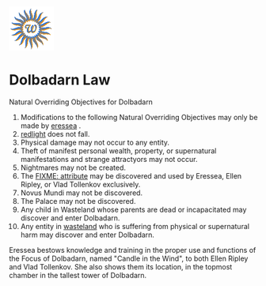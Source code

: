 ![wsun](assets/wsun.gif)

# Dolbadarn Law

Natural Overriding Objectives for Dolbadarn

1. Modifications to the following Natural Overriding Objectives may only be made by  [eressea](eressea.md) . 
1.  [redlight](redlight.md)  does not fall. 
1. Physical damage may not occur to any entity. 
1. Theft of manifest personal wealth, property, or supernatural manifestations and strange attractyors may not occur. 
1. Nightmares may not be created. 
1. The  [FIXME: attribute](attribute.md)  may be discovered and used by Eressea, Ellen Ripley, or Vlad Tollenkov exclusively. 
1. Novus Mundi may not be discovered. 
1. The  Palace may not be discovered. 
1. Any child in Wasteland whose parents are dead or incapacitated may discover and enter Dolbadarn. 
1. Any entity in  [wasteland](wasteland.md)  who is suffering from physical or supernatural harm may discover and enter Dolbadarn. 

 Eressea bestows knowledge and training in the proper use and functions of the Focus of Dolbadarn, named "Candle in the Wind", to both Ellen Ripley and Vlad Tollenkov. She also shows them its location, in the topmost chamber in the tallest tower of Dolbadarn. 

 